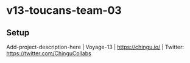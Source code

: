 # v13-toucans-team-03


## Setup




Add-project-description-here | Voyage-13 | https://chingu.io/ | Twitter: https://twitter.com/ChinguCollabs

